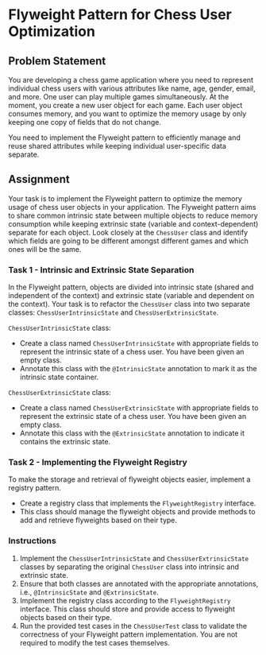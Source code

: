 # Flyweight Pattern for Chess User Optimization

## Problem Statement

You are developing a chess game application where you need to represent individual chess users with various attributes
like name, age, gender, email, and more.
One user can play multiple games simultaneously. At the moment, you create a new user object for each game.
Each user object consumes memory, and you want to optimize the memory usage by only keeping one copy of fields that do
not change.

You need to implement the Flyweight pattern to efficiently manage and reuse shared attributes while keeping individual
user-specific data separate.

## Assignment

Your task is to implement the Flyweight pattern to optimize the memory usage of chess user objects in your application.
The Flyweight pattern aims to share common intrinsic state between multiple objects to reduce memory consumption while
keeping extrinsic state (variable and context-dependent) separate for each object.
Look closely at the `ChessUser` class and identify which fields are going to be different amongst different games and
which ones will be the same.

### Task 1 - Intrinsic and Extrinsic State Separation

In the Flyweight pattern, objects are divided into intrinsic state (shared and independent of the context) and extrinsic
state (variable and dependent on the context). Your task is to refactor the `ChessUser` class into two separate classes:
`ChessUserIntrinsicState` and `ChessUserExtrinsicState`.

`ChessUserIntrinsicState` class:

- Create a class named `ChessUserIntrinsicState` with appropriate fields to represent the intrinsic state of a chess
  user. You have been given an empty class.
- Annotate this class with the `@IntrinsicState` annotation to mark it as the intrinsic state container.

`ChessUserExtrinsicState` class:

- Create a class named `ChessUserExtrinsicState` with appropriate fields to represent the extrinsic state of a chess
  user. You have been given an empty class.
- Annotate this class with the `@ExtrinsicState` annotation to indicate it contains the extrinsic state.

### Task 2 - Implementing the Flyweight Registry

To make the storage and retrieval of flyweight objects easier, implement a registry pattern.

- Create a registry class that implements the `FlyweightRegistry` interface.
- This class should manage the flyweight objects and provide methods to add and retrieve flyweights based on their type.

### Instructions

1. Implement the `ChessUserIntrinsicState` and `ChessUserExtrinsicState` classes by separating the original `ChessUser`
   class into intrinsic and extrinsic state.
2. Ensure that both classes are annotated with the appropriate annotations, i.e., `@IntrinsicState` and
   `@ExtrinsicState`.
3. Implement the registry class according to the `FlyweightRegistry` interface. This class should store and provide
   access to flyweight objects based on their type.
4. Run the provided test cases in the `ChessUserTest` class to validate the correctness of your Flyweight pattern
   implementation. You are not required to modify the test cases themselves.